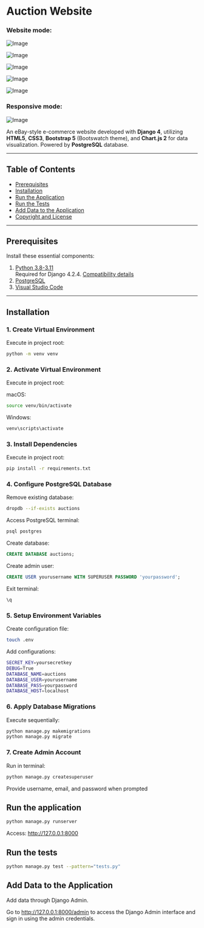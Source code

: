 # Auction Website

### Website mode:

![Image](https://github.com/user-attachments/assets/a14d0fb0-769c-48da-ba87-ee1665cb6a04)

![Image](https://github.com/user-attachments/assets/b0e02097-7d0b-4009-bdd5-3d757b202d2a)

![Image](https://github.com/user-attachments/assets/3891c82e-effb-4cf8-a506-70c5a079fb18)

![Image](https://github.com/user-attachments/assets/d9ed373e-b344-4204-b13d-4cdc503a459f)

![Image](https://github.com/user-attachments/assets/b7a66da7-348a-497d-b200-271c35bbc05b)

### Responsive mode:

![Image](https://github.com/user-attachments/assets/bc5ebf44-e757-4050-8401-9be1c27ff4fa)


An eBay-style e-commerce website developed with **Django 4**, utilizing **HTML5**, **CSS3**, **Bootstrap 5** (Bootswatch theme), and **Chart.js 2** for data visualization. Powered by **PostgreSQL** database.


---


## Table of Contents
- [Prerequisites](#prerequisites)
- [Installation](#installation)
- [Run the Application](#run-the-application)
- [Run the Tests](#run-the-tests)
- [Add Data to the Application](#add-data-to-the-application)
- [Copyright and License](#copyright-and-license)


---


## Prerequisites


Install these essential components:


1. [Python 3.8-3.11](https://www.python.org/downloads/)  
   Required for Django 4.2.4. [Compatibility details](https://django.readthedocs.io/en/stable/faq/install.html)
2. [PostgreSQL](https://www.postgresql.org/download/)
3. [Visual Studio Code](https://code.visualstudio.com/download)


---


## Installation


### 1. Create Virtual Environment


Execute in project root:


```bash
python -m venv venv
```


### 2. Activate Virtual Environment


Execute in project root:


macOS:


```bash
source venv/bin/activate
```


Windows:


```bash
venv\scripts\activate
```


### 3. Install Dependencies


Execute in project root:


```bash
pip install -r requirements.txt
```


### 4. Configure PostgreSQL Database


Remove existing database:


```bash
dropdb --if-exists auctions
```


Access PostgreSQL terminal:


```bash
psql postgres
```


Create database:


```sql
CREATE DATABASE auctions;
```


Create admin user:


```sql
CREATE USER yourusername WITH SUPERUSER PASSWORD 'yourpassword';
```


Exit terminal:


```bash
\q
```


### 5. Setup Environment Variables


Create configuration file:


```bash
touch .env
```


Add configurations:


```bash
SECRET_KEY=yoursecretkey
DEBUG=True
DATABASE_NAME=auctions
DATABASE_USER=yourusername
DATABASE_PASS=yourpassword
DATABASE_HOST=localhost
```


### 6. Apply Database Migrations


Execute sequentially:


```bash
python manage.py makemigrations
python manage.py migrate
```


### 7. Create Admin Account


Run in terminal:


```bash
python manage.py createsuperuser
```


Provide username, email, and password when prompted


## Run the application


```bash
python manage.py runserver
```
Access: http://127.0.0.1:8000


## Run the tests


```bash
python manage.py test --pattern="tests.py"


```


## Add Data to the Application


Add data through Django Admin.


Go to http://127.0.0.1:8000/admin to access the Django Admin interface and sign in using the admin credentials.






